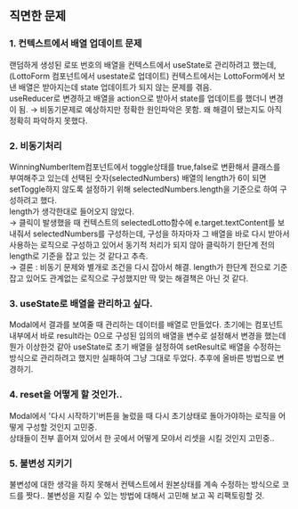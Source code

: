 ## 직면한 문제

### 1. 컨텍스트에서 배열 업데이트 문제

랜덤하게 생성된 로또 번호의 배열을 컨텍스트에서 useState로 관리하려고 했는데, (LottoForm 컴포넌트에서 usestate로 업데이트) 컨텍스트에서는 LottoForm에서 보낸 배열은 받아지는데 state 업데이트가 되지 않는 문제를 겪음.  
useReducer로 변경하고 배열을 action으로 받아서 state를 업데이트를 했더니 변경이 됨.
→ 비동기문제로 예상하지만 정확한 원인파악은 못함. 왜 해결이 됐는지도 아직 정확히 파악하지 못했다.

### 2. 비동기처리

WinningNumberItem컴포넌트에서 toggle상태를 true,false로 변환해서 클래스를 부여해주고 있는데 선택된 숫자(selectedNumbers) 배열의 length가 6이 되면 setToggle하지 않도록 설정하기 위해 selectedNumbers.length을 기준으로 하여 구성하려고 했다.  
length가 생각한대로 들어오지 않았다.  
→ 클릭이 발생했을 때 컨텍스트의 selectedLotto함수에 e.target.textContent를 보내줘서 selectedNumbers를 구성하는데, 구성을 하자마자 그 배열을 바로 다시 받아서 사용하는 로직으로 구성하고 있어서 동기적 처리가 되지 않아 클릭하기 한단계 전의 length로 기준을 잡고 있는 것 같다고 추측.  
→ 결론 : 비동기 문제와 별개로 조건을 다시 잡아서 해결. length가 한단계 전으로 기준잡고 있어도 관계없는 로직으로 구성했지만 딱 맞는 해결책은 아닌 것 같다.

### 3. useState로 배열을 관리하고 싶다.

Modal에서 결과를 보여줄 때 관리하는 데이터를 배열로 만들었다. 초기에는 컴포넌트 내부에서 바로 result라는 0으로 구성된 임의의 배열을 변수로 설정해서 변경을 했는데 뭔가 이상한것 같아 useState로 초기 배열을 설정하여 setResult로 배열을 수정하는 방식으로 관리하려고 했지만 실패하여 그냥 그대로 두었다. 추후에 올바른 방법으로 변경하기.

### 4. reset을 어떻게 할 것인가..

Modal에서 '다시 시작하기'버튼을 눌렀을 때 다시 초기상태로 돌아가야하는 로직을 어떻게 구성할 것인지 고민중.  
상태들이 전부 흩어져 있어서 한 곳에서 어떻게 모야서 리셋을 시킬 것인지 고민중..

### 5. 불변성 지키기

불변성에 대한 생각을 하지 못해서 컨텍스트에서 원본상태를 계속 수정하는 방식으로 코드를 짯다.. 불변성을 지킬 수 있는 방법에 대해서 고민해 보고 꼭 리팩토링할 것.
